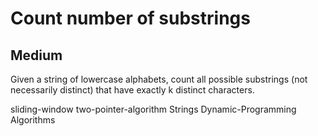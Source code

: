 
# Count number of substrings
## Medium


Given a string of lowercase alphabets, count all possible substrings (not necessarily distinct) that have exactly k distinct characters. 

sliding-window two-pointer-algorithm Strings Dynamic-Programming Algorithms